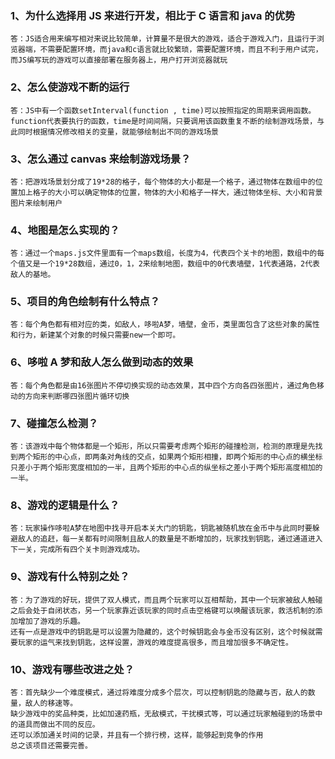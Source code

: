 ### 1、为什么选择用 JS 来进行开发，相比于 C 语言和 java 的优势

    答：JS适合用来编写相对来说比较简单，计算量不是很大的游戏，适合于游戏入门，且运行于浏览器端，不需要配置环境，而java和c语言就比较繁琐，需要配置环境，而且不利于用户试完，而JS编写玩的游戏可以直接部署在服务器上，用户打开浏览器就玩

### 2、怎么使游戏不断的运行

    答：JS中有一个函数setInterval(function , time)可以按照指定的周期来调用函数。function代表要执行的函数，time是时间间隔，只要调用该函数重复不断的绘制游戏场景，与此同时根据情况修改相关的变量，就能够绘制出不同的游戏场景

### 3、怎么通过 canvas 来绘制游戏场景？

    答：把游戏场景划分成了19*28的格子，每个物体的大小都是一个格子，通过物体在数组中的位置加上格子的大小可以确定物体的位置，物体的大小和格子一样大，通过物体坐标、大小和背景图片来绘制用户

### 4、地图是怎么实现的？

    答：通过一个maps.js文件里面有一个maps数组，长度为4，代表四个关卡的地图，数组中的每个值又是一个19*28数组，通过0，1，2来绘制地图，数组中的0代表墙壁，1代表通路，2代表敌人的基地。

### 5、项目的角色绘制有什么特点？

    答：每个角色都有相对应的类，如敌人，哆啦A梦，墙壁，金币，类里面包含了这些对象的属性和行为，新建某个对象的时候只需要new一个即可。

### 6、哆啦 A 梦和敌人怎么做到动态的效果

    答：每个角色都是由16张图片不停切换实现的动态效果，其中四个方向各四张图片，通过角色移动的方向来判断哪四张图片循环切换

### 7、碰撞怎么检测？

    答：该游戏中每个物体都是一个矩形，所以只需要考虑两个矩形的碰撞检测，检测的原理是先找到两个矩形的中心点，即两条对角线的交点，如果两个矩形相撞，即两个矩形的中心点的横坐标只差小于两个矩形宽度相加的一半，且两个矩形的中心点的纵坐标之差小于两个矩形高度相加的一半。

### 8、游戏的逻辑是什么？

    答：玩家操作哆啦A梦在地图中找寻开启本关大门的钥匙，钥匙被随机放在金币中与此同时要躲避敌人的追赶，每一关都有时间限制且敌人的数量是不断增加的，玩家找到钥匙，通过通道进入下一关，完成所有四个关卡则游戏成功。

### 9、游戏有什么特别之处？

    答：为了游戏的好玩，提供了双人模式，而且两个玩家可以互相帮助，其中一个玩家被敌人触碰之后会处于自闭状态，另一个玩家靠近该玩家的同时点击空格键可以唤醒该玩家，救活机制的添加增加了游戏的乐趣。
    还有一点是游戏中的钥匙是可以设置为隐藏的，这个时候钥匙会与金币没有区别，这个时候就需要玩家的运气来找到钥匙，这样设置，游戏的难度提高很多，而且增加很多不确定性。

### 10、游戏有哪些改进之处？

    答：首先缺少一个难度模式，通过将难度分成多个层次，可以控制钥匙的隐藏与否，敌人的数量，敌人的移速等。
    缺少游戏中的奖品种类，比如加速药瓶，无敌模式，干扰模式等，可以通过玩家触碰到的场景中的道具而做出不同的反应。
    还可以添加通关时间的记录，并且有一个排行榜，这样，能够起到竞争的作用
    总之该项目还需要完善。
